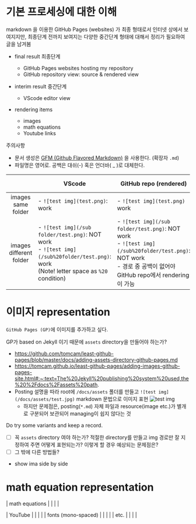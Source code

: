 
# 기본 프로세싱에 대한 이해
markdown 을 이용한 GitHub Pages (websites) 가 최종 형태로서 인터넷 상에서 보여지지만, 최종단계 전까지 보여지는 다양한 중간단계 형태에 대해서 정리가 필요하여 글을 남겨봄

- final result 최종단계
  - GitHub Pages websites hosting my repository
  - GitHub repository view: source & rendered view

- interim result 중간단계
  - VScode editor view

- rendering items
  - images
  - math equations
  - Youtube links

주의사항
- 문서 생성은 [GFM (Github Flavored Markdown)](https://help.github.com/articles/github-flavored-markdown/) 을 사용한다. (확장자 `.md`)
- 파일명은 영어로. 공백은 대쉬(-) 혹은 언더바( _ )로 대체한다.


|   |  VScode | GitHub repo (rendered)  | GitHub Pages |
|:-:| - | - | - |
| images <br/> same folder | - `![test img](test.png)`: work | - `![test img](test.png)` work |   |
| images <br/> different folder | - `![test img](/sub folder/test.png)`: NOT work <br/> - `![test img](/sub%20folder/test.png)`: work <br/> (Note! letter space as `%20` condition) |  - `![test img](/sub folder/test.png)`: NOT work <br/> - `![test img](/sub%20folder/test.png)`: NOT work <br/> - 경로 중 공백이 없어야 GitHub repo에서 rendering이 가능| - on testing  |



# 이미지 representation
`GitHub Pages (GP)`에 이미지를 추가하고 싶다.

GP가 based on Jekyll 이기 때문에 `assets` directory을 만들어야 하는가?
- https://github.com/tomcam/least-github-pages/blob/master/docs/adding-assets-directory-github-pages.md
- https://tomcam.github.io/least-github-pages/adding-images-github-pages-site.html#:~:text=The%20Jekyll%20publishing%20system%20used,the%20%2Fdocs%2Fassets%20path.
- Posting 설명을 따라 root에 `/docs/assets` 폴더를 만들고 `![test img](/docs/assets/test.jpg)` markdown 문법으로 이미지 표현
![test img](/docs/assets/test.jpg)
  - 하지만 문제점은, posting(`*.md`) 자체 파일과 resource(image etc.)가 별개로 구분되어 보관되어 managing이 쉽지 않다는 것

Do try some variants and keep a record.
- [ ] 꼭 `assets` directory 여야 하는가? 적절한 directory를 만들고 img 경로만 잘 지정하여 주면 어떻게 표현되는가? 이렇게 할 경우 예상되는 문제점은?
- [ ] 그 밖에 다른 방법들?

- show ima side by side


# math equation representation
| math equations |   |   |   |


| YouTube |   |   |   |
| fonts (mono-spaced) |   |   |   |
| etc. |   |   |   |